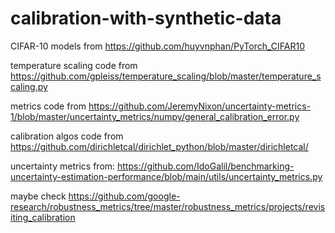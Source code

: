 # calibration-with-synthetic-data


CIFAR-10 models from https://github.com/huyvnphan/PyTorch_CIFAR10

temperature scaling code from https://github.com/gpleiss/temperature_scaling/blob/master/temperature_scaling.py

metrics code from https://github.com/JeremyNixon/uncertainty-metrics-1/blob/master/uncertainty_metrics/numpy/general_calibration_error.py

calibration algos code from https://github.com/dirichletcal/dirichlet_python/blob/master/dirichletcal/

uncertainty metrics from: https://github.com/IdoGalil/benchmarking-uncertainty-estimation-performance/blob/main/utils/uncertainty_metrics.py

maybe check https://github.com/google-research/robustness_metrics/tree/master/robustness_metrics/projects/revisiting_calibration